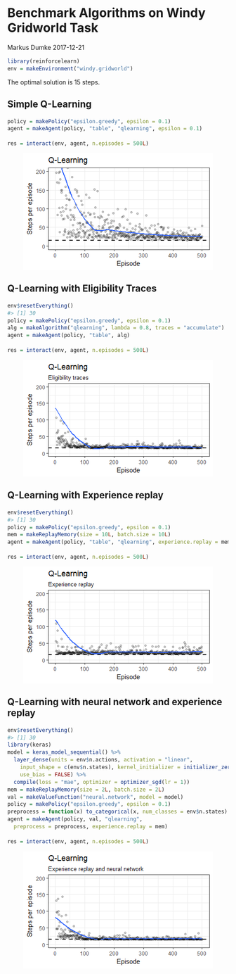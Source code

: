 Benchmark Algorithms on Windy Gridworld Task
================
Markus Dumke
2017-12-21

``` r
library(reinforcelearn)
env = makeEnvironment("windy.gridworld")
```

The optimal solution is 15 steps.

Simple Q-Learning
-----------------

``` r
policy = makePolicy("epsilon.greedy", epsilon = 0.1)
agent = makeAgent(policy, "table", "qlearning", epsilon = 0.1)

res = interact(env, agent, n.episodes = 500L)
```

<img src="Images/qlearning_windygrid-1.png" style="display: block; margin: auto;" />

Q-Learning with Eligibility Traces
----------------------------------

``` r
env$resetEverything()
#> [1] 30
policy = makePolicy("epsilon.greedy", epsilon = 0.1)
alg = makeAlgorithm("qlearning", lambda = 0.8, traces = "accumulate")
agent = makeAgent(policy, "table", alg)

res = interact(env, agent, n.episodes = 500L)
```

<img src="Images/qlearning_windygrid_elig-1.png" style="display: block; margin: auto;" />

Q-Learning with Experience replay
---------------------------------

``` r
env$resetEverything()
#> [1] 30
policy = makePolicy("epsilon.greedy", epsilon = 0.1)
mem = makeReplayMemory(size = 10L, batch.size = 10L)
agent = makeAgent(policy, "table", "qlearning", experience.replay = mem)

res = interact(env, agent, n.episodes = 500L)
```

<img src="Images/qlearning_windygrid_expreplay-1.png" style="display: block; margin: auto;" />

Q-Learning with neural network and experience replay
----------------------------------------------------

``` r
env$resetEverything()
#> [1] 30
library(keras)
model = keras_model_sequential() %>%
  layer_dense(units = env$n.actions, activation = "linear",
    input_shape = c(env$n.states), kernel_initializer = initializer_zeros(),
    use_bias = FALSE) %>%
  compile(loss = "mae", optimizer = optimizer_sgd(lr = 1))
mem = makeReplayMemory(size = 2L, batch.size = 2L)
val = makeValueFunction("neural.network", model = model)
policy = makePolicy("epsilon.greedy", epsilon = 0.1)
preprocess = function(x) to_categorical(x, num_classes = env$n.states)
agent = makeAgent(policy, val, "qlearning",
  preprocess = preprocess, experience.replay = mem)

res = interact(env, agent, n.episodes = 500L)
```

<img src="Images/qlearning_windygrid_neuralnetwork-1.png" style="display: block; margin: auto;" />
